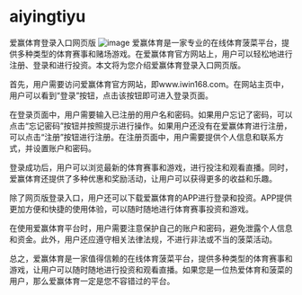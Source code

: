 # aiyingtiyu
爱赢体育登录入口网页版
![image](https://user-images.githubusercontent.com/132263395/235831986-08bedbc0-486d-49a8-9832-47c8deec5807.png)
爱赢体育是一家专业的在线体育菠菜平台，提供多种类型的体育赛事和赌场游戏。在爱赢体育官方网站上，用户可以轻松地进行注册、登录和进行投资。本文将为您介绍爱赢体育登录入口网页版。

首先，用户需要访问爱赢体育官方网站，即www.iwin168.com。在网站主页中，用户可以看到“登录”按钮，点击该按钮即可进入登录页面。

在登录页面中，用户需要输入已注册的用户名和密码。如果用户忘记了密码，可以点击“忘记密码”按钮并按照提示进行操作。如果用户还没有在爱赢体育进行注册，可以点击“注册”按钮进行注册。在注册页面中，用户需要提供个人信息和联系方式，并设置账户和密码。

登录成功后，用户可以浏览最新的体育赛事和游戏，进行投注和观看直播。同时，爱赢体育还提供了多种优惠和奖励活动，让用户可以获得更多的收益和乐趣。

除了网页版登录入口，用户还可以下载爱赢体育的APP进行登录和投资。APP提供更加方便和快捷的使用体验，可以随时随地进行体育赛事投资和游戏。

在使用爱赢体育平台时，用户需要注意保护自己的账户和密码，避免泄露个人信息和资金。此外，用户还应遵守相关法律法规，不进行非法或不当的菠菜活动。

总之，爱赢体育是一家值得信赖的在线体育菠菜平台，提供多种类型的体育赛事和游戏，让用户可以随时随地进行投资和观看直播。如果您是一位热爱体育和菠菜的用户，那么爱赢体育一定是您不容错过的平台。
